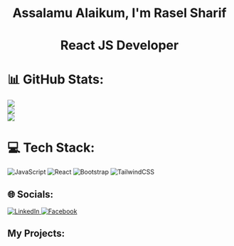 <h1 align="center">Assalamu Alaikum, I'm Rasel Sharif</h1>
<h1 align="center">React JS Developer</h1>

# 📊 GitHub Stats:

![](https://github-readme-stats.vercel.app/api?username=raselsharif&theme=blueberry&hide_border=false&include_all_commits=true&count_private=true)<br/>
![](https://github-readme-streak-stats.herokuapp.com/?user=raselsharif&theme=blueberry&hide_border=false)<br/>
![](https://github-readme-stats.vercel.app/api/top-langs/?username=raselsharif&theme=blueberry&hide_border=false&include_all_commits=true&count_private=true&layout=compact)

# 💻 Tech Stack:

![JavaScript](https://img.shields.io/badge/javascript-%23323330.svg?style=for-the-badge&logo=javascript&logoColor=%23F7DF1E)
![React](https://img.shields.io/badge/react-%2320232a.svg?style=for-the-badge&logo=react&logoColor=%2361DAFB)
![Bootstrap](https://img.shields.io/badge/bootstrap-%238511FA.svg?style=for-the-badge&logo=bootstrap&logoColor=white) ![TailwindCSS](https://img.shields.io/badge/tailwindcss-%2338B2AC.svg?style=for-the-badge&logo=tailwind-css&logoColor=white)

## 🌐 Socials:

<a href="https://linkedin.com/in/raselsharif" target="_blank">
<img src="https://img.shields.io/badge/LinkedIn-%230077B5.svg?logo=linkedin&logoColor=white" alt="LinkedIn">
</a>
<a href="https://facebook.com/raselsharif0" target="_blank">
    <img src="https://img.shields.io/badge/Facebook-%231877F2.svg?logo=Facebook&logoColor=white" alt="Facebook">
</a>

## My Projects:
